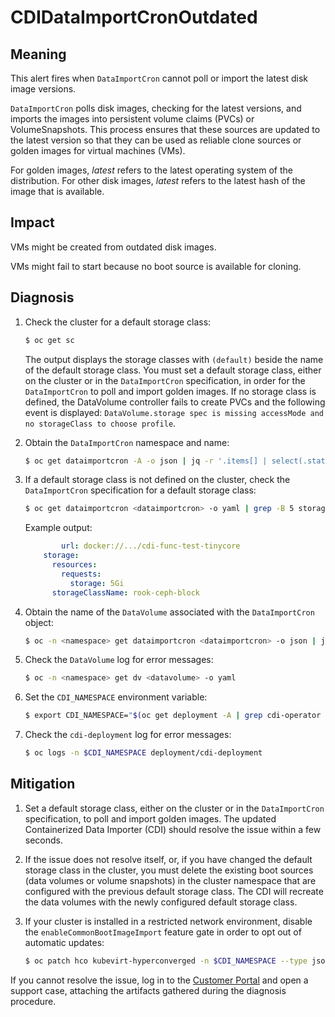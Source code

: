# CDIDataImportCronOutdated

## Meaning

This alert fires when `DataImportCron` cannot poll or import the latest disk
image versions.

`DataImportCron` polls disk images, checking for the latest versions, and
imports the images into persistent volume claims (PVCs) or VolumeSnapshots. This
process ensures that these sources are updated to the latest version so that
they can be used as reliable clone sources or golden images for virtual machines
(VMs).

For golden images, _latest_ refers to the latest operating system of the
distribution. For other disk images, _latest_ refers to the latest hash of the
image that is available.

## Impact

VMs might be created from outdated disk images.

VMs might fail to start because no boot source is available for cloning.

## Diagnosis

1. Check the cluster for a default storage class:

   ```bash
   $ oc get sc
   ```

   The output displays the storage classes with `(default)` beside the name of
   the default storage class. You must set a default storage class, either on
   the cluster or in the `DataImportCron` specification, in order for the
   `DataImportCron` to poll and import golden images. If no storage class is
   defined, the DataVolume controller fails to create PVCs and the following
   event is displayed: `DataVolume.storage spec is missing accessMode and no
   storageClass to choose profile`.

2. Obtain the `DataImportCron` namespace and name:

   ```bash
   $ oc get dataimportcron -A -o json | jq -r '.items[] | select(.status.conditions[] | select(.type == "UpToDate" and .status == "False")) | .metadata.namespace + "/" + .metadata.name'
   ```

3. If a default storage class is not defined on the cluster, check the
`DataImportCron` specification for a default storage class:

   ```bash
   $ oc get dataimportcron <dataimportcron> -o yaml | grep -B 5 storageClassName
   ```

   Example output:

   ```yaml
           url: docker://.../cdi-func-test-tinycore
       storage:
         resources:
           requests:
             storage: 5Gi
         storageClassName: rook-ceph-block
   ```

4. Obtain the name of the `DataVolume` associated with the `DataImportCron`
object:

   ```bash
   $ oc -n <namespace> get dataimportcron <dataimportcron> -o json | jq .status.lastImportedPVC.name
   ```

5. Check the `DataVolume` log for error messages:

   ```bash
   $ oc -n <namespace> get dv <datavolume> -o yaml
   ```

6. Set the `CDI_NAMESPACE` environment variable:

   ```bash
   $ export CDI_NAMESPACE="$(oc get deployment -A | grep cdi-operator | awk '{print $1}')"
   ```

7. Check the `cdi-deployment` log for error messages:

   ```bash
   $ oc logs -n $CDI_NAMESPACE deployment/cdi-deployment
   ```

## Mitigation

1. Set a default storage class, either on the cluster or in the `DataImportCron`
specification, to poll and import golden images. The updated Containerized Data
Importer (CDI) should resolve the issue within a few seconds.

2. If the issue does not resolve itself, or, if you have changed the default
storage class in the cluster, you must delete the existing boot sources
(data volumes or volume snapshots) in the cluster namespace that are configured
with the previous default storage class. The CDI will recreate the data volumes
with the newly configured default storage class.

3. If your cluster is installed in a restricted network environment, disable the
`enableCommonBootImageImport` feature gate in order to opt out of automatic
updates:

   ```bash
   $ oc patch hco kubevirt-hyperconverged -n $CDI_NAMESPACE --type json -p '[{"op": "replace", "path": "/spec/featureGates/enableCommonBootImageImport", "value": false}]'
   ```

If you cannot resolve the issue, log in to the
[Customer Portal](https://access.redhat.com) and open a support case,
attaching the artifacts gathered during the diagnosis procedure.